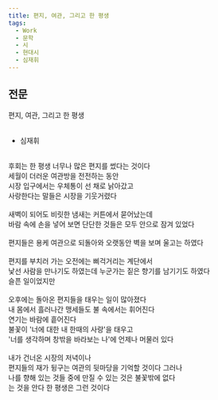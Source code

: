 ```yaml
---
title: 편지, 여관, 그리고 한 평생
tags:
  - Work
  - 문학
  - 시
  - 현대시
  - 심재휘
---
```


## 전문
편지, 여관, 그리고 한 평생<br />
<br />
- 심재휘<br />
<br />
후회는 한 평생 너무나 많은 편지를 썼다는 것이다<br />
세월이 더러운 여관방을 전전하는 동안<br />
시장 입구에서는 우체통이 선 채로 낡아갔고<br />
사랑한다는 말들은 시장을 기웃거렸다<br />
<br />
새벽이 되어도 비릿한 냄새는 커튼에서 묻어났는데<br />
바람 속에 손을 넣어 보면 단단한 것들은 모두 안으로 잠겨 있었다<br />
<br />
편지들은 용케 여관으로 되돌아와 오랫동안 벽을 보며 울고는 하였다<br />
<br />
편지를 부치러 가는 오전에는 삐걱거리는 계단에서<br />
낯선 사람을 만나기도 하였는데 누군가는 짙은 향기를 남기기도 하였다<br />
슬픈 일이었지만<br />
<br />
오후에는 돌아온 편지들을 태우는 일이 많아졌다<br />
내 몸에서 흘러나간 맹세들도 불 속에서는 휘어진다<br />
연기는 바람에 흩어진다<br />
불꽃이 '너에 대한 내 한때의 사랑'을 태우고<br />
'너를 생각하며 창밖을 바라보는 나'에 언제나 머물러 있다<br />
<br />
내가 건너온 시장의 저녁이나<br />
편지들의 재가 뒹구는 여관의 뒷마당을 기억할 것이다 그러나<br />
나를 향해 있는 것들 중에 만질 수 있는 것은 불꽃밖에 없다<br />
는 것을 안다 한 평생은 그런 것이다